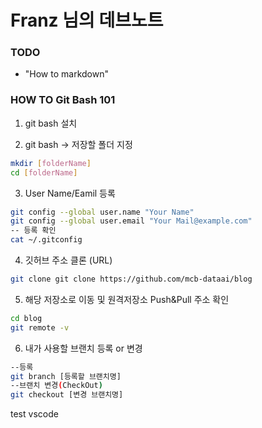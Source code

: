 # Franz 님의 데브노트

### TODO
 - "How to markdown"

 ### HOW TO Git Bash 101

 1. git bash 설치

 2. git bash -> 저장할 폴더 지정
```bash
mkdir [folderName]
cd [folderName]
```

3. User Name/Eamil 등록
```bash
git config --global user.name "Your Name"
git config --global user.email "Your Mail@example.com"
-- 등록 확인
cat ~/.gitconfig 
```

4. 깃허브 주소 클론 (URL)
```bash
git clone git clone https://github.com/mcb-dataai/blog
```

5. 해당 저장소로 이동 및 원격저장소 Push&Pull 주소 확인
```bash
cd blog
git remote -v
```

6. 내가 사용할 브랜치 등록 or 변경
```bash
--등록
git branch [등록할 브랜치명]
--브랜치 변경(CheckOut)
git checkout [변경 브랜치명]
```
test vscode